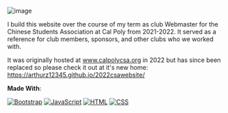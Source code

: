 ![image](https://github.com/user-attachments/assets/de48a17e-b4fa-4a52-970a-fde8b283e197)

I build this website over the course of my term as club Webmaster for the Chinese Students Association at Cal Poly from 2021-2022.  It served as a reference for club members, sponsors, and other clubs who we worked with.

It was originally hosted at www.calpolycsa.org in 2022 but has since been replaced so please check it out at it's new home: https://arthurz12345.github.io/2022csawebsite/


**Made With**:

[![Bootstrap](https://img.shields.io/badge/Bootstrap-7952B3?logo=bootstrap&logoColor=fff)](#)
[![JavaScript](https://img.shields.io/badge/JavaScript-F7DF1E?logo=javascript&logoColor=000)](#)
[![HTML](https://img.shields.io/badge/HTML-%23E34F26.svg?logo=html5&logoColor=white)](#)
[![CSS](https://img.shields.io/badge/CSS-1572B6?logo=css3&logoColor=fff)](#)
